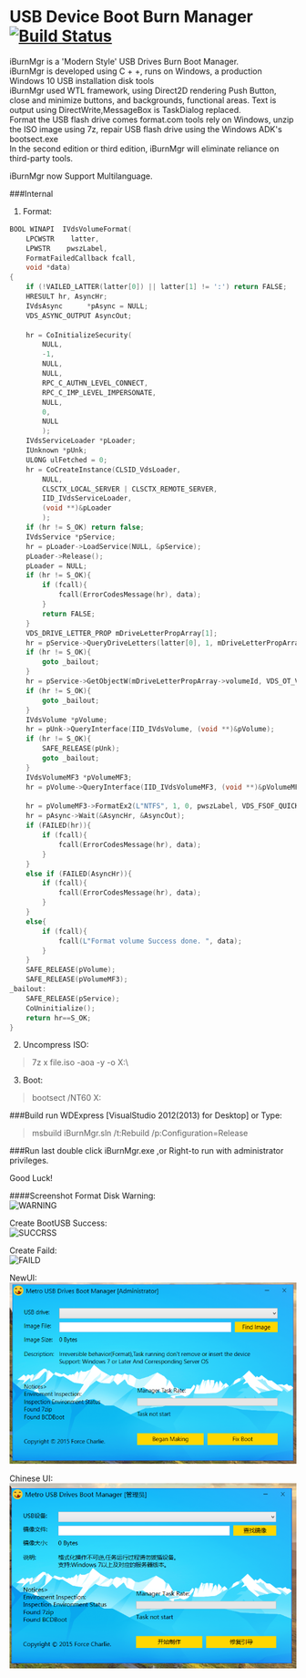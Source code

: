 USB Device Boot Burn Manager [![Build Status](https://travis-ci.org/pocoproject/poco.png?branch=develop)](https://github.com/forcegroup/iBurnMgr)
========
iBurnMgr is a 'Modern Style' USB Drives Burn Boot Manager.   
iBurnMgr is developed using C + +, runs on Windows, a production Windows 10 USB installation disk tools   
iBurnMgr used WTL framework, using Direct2D rendering Push Button, close and minimize buttons, and backgrounds, 
functional areas. Text is output using DirectWrite,MessageBox is TaskDialog replaced.    
Format the USB flash drive comes format.com tools rely on Windows, unzip the ISO image using 7z, 
repair USB flash drive using the Windows ADK's bootsect.exe   
In the second edition or third edition, iBurnMgr will eliminate reliance on third-party tools.    

iBurnMgr now Support Multilanguage.

###Internal
1. Format:
```c
BOOL WINAPI  IVdsVolumeFormat(
	LPCWSTR    latter,
	LPWSTR    pwszLabel,
	FormatFailedCallback fcall,
	void *data)
{
	if (!VAILED_LATTER(latter[0]) || latter[1] != ':') return FALSE;
	HRESULT hr, AsyncHr;
	IVdsAsync      *pAsync = NULL;
	VDS_ASYNC_OUTPUT AsyncOut;

	hr = CoInitializeSecurity(
		NULL,
		-1,
		NULL,
		NULL,
		RPC_C_AUTHN_LEVEL_CONNECT,
		RPC_C_IMP_LEVEL_IMPERSONATE,
		NULL,
		0,
		NULL
		);
	IVdsServiceLoader *pLoader;
	IUnknown *pUnk;
	ULONG ulFetched = 0;
	hr = CoCreateInstance(CLSID_VdsLoader,
		NULL,
		CLSCTX_LOCAL_SERVER | CLSCTX_REMOTE_SERVER,
		IID_IVdsServiceLoader,
		(void **)&pLoader
		);
	if (hr != S_OK) return false;
	IVdsService *pService;
	hr = pLoader->LoadService(NULL, &pService);
	pLoader->Release();
	pLoader = NULL;
	if (hr != S_OK){
		if (fcall){
			fcall(ErrorCodesMessage(hr), data);
		}
		return FALSE;
	}
	VDS_DRIVE_LETTER_PROP mDriveLetterPropArray[1];
	hr = pService->QueryDriveLetters(latter[0], 1, mDriveLetterPropArray);
	if (hr != S_OK){
		goto _bailout;
	}
	hr = pService->GetObjectW(mDriveLetterPropArray->volumeId, VDS_OT_VOLUME, &pUnk);
	if (hr != S_OK){
		goto _bailout;
	}
	IVdsVolume *pVolume;
	hr = pUnk->QueryInterface(IID_IVdsVolume, (void **)&pVolume);
	if (hr != S_OK){
		SAFE_RELEASE(pUnk);
		goto _bailout;
	}
	IVdsVolumeMF3 *pVolumeMF3;
	hr = pVolume->QueryInterface(IID_IVdsVolumeMF3, (void **)&pVolumeMF3);

	hr = pVolumeMF3->FormatEx2(L"NTFS", 1, 0, pwszLabel, VDS_FSOF_QUICK, &pAsync);
	hr = pAsync->Wait(&AsyncHr, &AsyncOut);
	if (FAILED(hr)){
		if (fcall){
			fcall(ErrorCodesMessage(hr), data);
		}
	}
	else if (FAILED(AsyncHr)){
		if (fcall){
			fcall(ErrorCodesMessage(hr), data);
		}
	}
	else{
		if (fcall){
			fcall(L"Format volume Success done. ", data);
		}
	}
	SAFE_RELEASE(pVolume);
	SAFE_RELEASE(pVolumeMF3);
_bailout:
	SAFE_RELEASE(pService);
	CoUninitialize();
	return hr==S_OK;
}
```

2. Uncompress ISO:
>7z x file.iso -aoa -y -o X:\

3. Boot:
>bootsect /NT60 X:



###Build
run WDExpress [VisualStudio 2012(2013) for Desktop] 
or Type:
> msbuild iBurnMgr.sln /t:Rebuild /p:Configuration=Release

###Run
last double click iBurnMgr.exe ,or Right-to run with administrator privileges.

Good Luck!



####Screenshot
Format Disk Warning:       
![WARNING](./ImageShow/Image.JPG)

Create BootUSB Success:      
![SUCCRSS](./ImageShow/101.JPG)

Create Faild:      
![FAILD](./ImageShow/Image2.JPG)

NewUI:     
![NewUI](./ImageShow/NewUI.PNG)


Chinese UI:       
![ChineseUI](./ImageShow/zh-CN.PNG)
